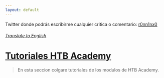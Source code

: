```yaml
---
layout: default
---
```


Twitter donde podrás escribirme cualquier critica o comentario: [r0nn1nx0](https://twitter.com/r0nn1nx0)

###### [Translate to English](./indexEN.md)

# [Tutoriales HTB Academy](pages/ES/HTBAcademy.md)

> En esta seccion colgare tutoriales de los modulos de HTB Academy.
